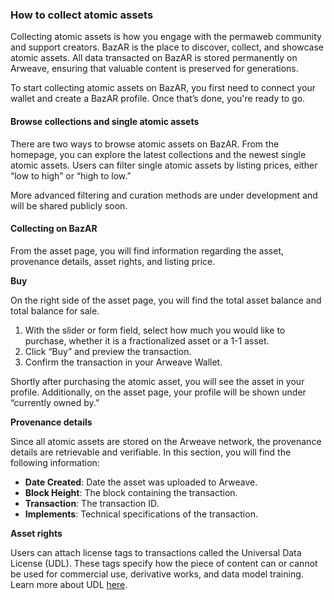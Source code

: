 ### How to collect atomic assets

Collecting atomic assets is how you engage with the permaweb community and support creators. BazAR is the place to discover, collect, and showcase atomic assets. All data transacted on BazAR is stored permanently on Arweave, ensuring that valuable content is preserved for generations.

To start collecting atomic assets on BazAR, you first need to connect your wallet and create a BazAR profile. Once that’s done, you're ready to go.

#### Browse collections and single atomic assets

There are two ways to browse atomic assets on BazAR. From the homepage, you can explore the latest collections and the newest single atomic assets. Users can filter single atomic assets by listing prices, either “low to high” or “high to low.”

More advanced filtering and curation methods are under development and will be shared publicly soon.

#### Collecting on BazAR

From the asset page, you will find information regarding the asset, provenance details, asset rights, and listing price.

**Buy**

On the right side of the asset page, you will find the total asset balance and total balance for sale.

1. With the slider or form field, select how much you would like to purchase, whether it is a fractionalized asset or a 1-1 asset.
2. Click “Buy” and preview the transaction.
3. Confirm the transaction in your Arweave Wallet.

Shortly after purchasing the atomic asset, you will see the asset in your profile. Additionally, on the asset page, your profile will be shown under “currently owned by.”

**Provenance details**

Since all atomic assets are stored on the Arweave network, the provenance details are retrievable and verifiable. In this section, you will find the following information:

- **Date Created**: Date the asset was uploaded to Arweave.
- **Block Height**: The block containing the transaction.
- **Transaction**: The transaction ID.
- **Implements**: Technical specifications of the transaction.

**Asset rights**

Users can attach license tags to transactions called the Universal Data License (UDL). These tags specify how the piece of content can or cannot be used for commercial use, derivative works, and data model training. Learn more about UDL [here](#).
